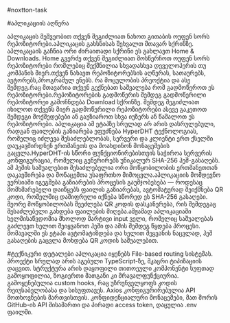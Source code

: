 #noxtton-task

#აპლიკაციის აღწერა

აპლიკაცის მეშვეობით თქვენ შეგიძლიათ ნახოთ გითაბის ოუფენ სორს რეპოზიტორები.აპლიკაცის გახსნისას შეხვალთ მთავარ სქრინზე. აპლიკაცაის გაჩნია ორი ძირაითადი სქრინი ეს გახლავთ Home & Downloads. Home გვერძე თქვენ შეგიძლიათ მოსწერჩოთ ოუფენ სორს რეპოზიტორები რომლებიც შექმნილია სხვადასხვა დეველოპერის თუ კომპანის მიერ.თქვენ ნახავთ რეპოზიტორებსის აღწერას, სათაურებს, ავტორებს,პროგრამულ ენებს. რა მოცულობის პრეოქტია და ასე შემდეგ.რაც მთავარია თქვენ გექნებათ საშვალება რომ გადმოწეროთ ეს რეპოზიტორები.რეპოზიტორების გადმოწერის შემდეგ გადმოწერილი რეპოზიტორეი გამოჩნდება Download სქრინზე. შემდეგ შეგიძლიათ იხილოთ თქვენს მიერ გადმოწერილი რეპოზიტორები ასევე გაკეთოთ შემდეგი მოქმედებები ან გაუზიაროთ სხვა იუზერს ან წაშალოთ ეს რეპოზიტორები.
აპლიკაცია ამ ეტაპზე სრულად არ არის დასრულებული, რადგან ფაილების გაზიარება ეფუძნება HyperDHT ტექნოლოგიას, რომელიც იძლევა შესაძლებლობას, სერვერი და კლიენტი ერთ ქსელში დაუკავშირდნენ ერთმანეთს და მოახდინონ მონაცემების გაცვლა.HyperDHT-ის სწორი ფუნქციონირებისთვის საჭიროა სერვერის კონფიგურაცია, რომელიც გენერირებს უნიკალურ SHA-256 ჰეშ-გასაღებს. ამ ჰეშის საშუალებით შესაძლებელია ორი მოწყობილობის ერთმანეთთან დაკავშირება და მონაცემთა უსაფრთხო მიმოცვლა.აპლიკაციის მომდევნო ვერსიაში იგეგმება გაზიარების პროცესის გაუმჯობესება — როდესაც მომხმარებელი დაიწყებს ფაილის გაზიარებას, ავტომატურად შეიქმნება QR კოდი, რომელშიც დაშიფრული იქნება სწორედ ეს SHA-256 გასაღები. მეორე მოწყობილობას შეეძლება QR კოდის დასკანერება, რის შემდეგაც შესაძლებელი გახდება ფაილების მიღება.ამჟამად აპლიკაციაში ხელმისაწვდომია მხოლოდ მარტივი input ველი, რომელიც საშუალებას გაძლევთ ხელით შეიყვანოთ ჰეში და ამის შემდეგ წყდება პროცესი. მომავალში ეს ეტაპი ავტომატიზდება და ხელით შეყვანის ნაცვლად, ჰეშ გასაღების გაცვლა მოხდება QR კოდის საშუალებით.

#ტექნიკური დეტალები
აპლიკაცია იყენებს File-based routing სისტემას. პროექტი სრულად არის აგებული TypeScript-ზე, მკაცრი ტიპიზაციის დაცვით. სტრუქტურა არის დაყოფილი თითოეული კომპონენტი სუფთად გამოყოფილია, ზოგიერთი მათგანი კი მრავალფუნქციურია. გამოყენებულია custom hooks, რაც უზრუნველყოფს კოდის რეიუსაბელობასა და სისუფთავეს. Axios კონფიგურირებულია API მოთხოვნების მართვისთვის. კონფიდენციალური მონაცემები, მათ შორის GitHub-ის API მისამართი და პირადი access token, დაცულია .env ფაილში.
